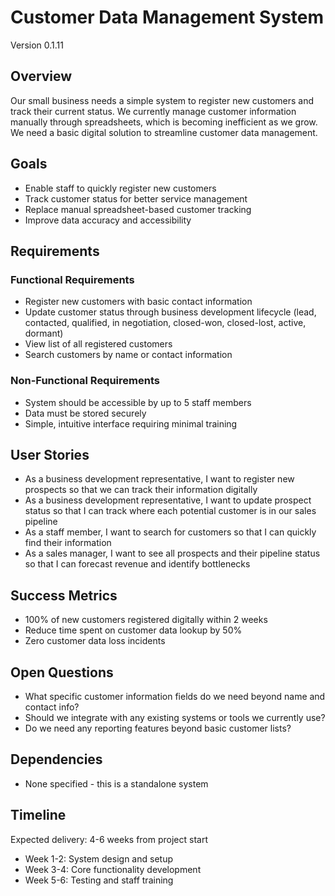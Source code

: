 # Customer Data Management System

Version 0.1.11

## Overview
Our small business needs a simple system to register new customers and track their current status. We currently manage customer information manually through spreadsheets, which is becoming inefficient as we grow. We need a basic digital solution to streamline customer data management.

## Goals
- Enable staff to quickly register new customers
- Track customer status for better service management
- Replace manual spreadsheet-based customer tracking
- Improve data accuracy and accessibility

## Requirements

### Functional Requirements
- Register new customers with basic contact information
- Update customer status through business development lifecycle (lead, contacted, qualified, in negotiation, closed-won, closed-lost, active, dormant)
- View list of all registered customers
- Search customers by name or contact information

### Non-Functional Requirements
- System should be accessible by up to 5 staff members
- Data must be stored securely
- Simple, intuitive interface requiring minimal training

## User Stories
- As a business development representative, I want to register new prospects so that we can track their information digitally
- As a business development representative, I want to update prospect status so that I can track where each potential customer is in our sales pipeline
- As a staff member, I want to search for customers so that I can quickly find their information
- As a sales manager, I want to see all prospects and their pipeline status so that I can forecast revenue and identify bottlenecks

## Success Metrics
- 100% of new customers registered digitally within 2 weeks
- Reduce time spent on customer data lookup by 50%
- Zero customer data loss incidents

## Open Questions
- What specific customer information fields do we need beyond name and contact info?
- Should we integrate with any existing systems or tools we currently use?
- Do we need any reporting features beyond basic customer lists?

## Dependencies
- None specified - this is a standalone system

## Timeline
Expected delivery: 4-6 weeks from project start
- Week 1-2: System design and setup
- Week 3-4: Core functionality development
- Week 5-6: Testing and staff training
